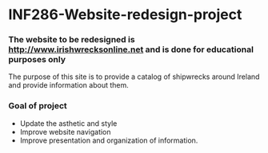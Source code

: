 # INF286-Website-redesign-project
### The website to be redesigned is http://www.irishwrecksonline.net and is done for educational purposes only

The purpose of this site is to provide a catalog of shipwrecks around Ireland and provide information about them.


### Goal of project
* Update the asthetic and style
* Improve website navigation
* Improve presentation and organization of information.
